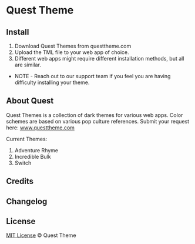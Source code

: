 # Quest Theme


## Install
1) Download Quest Themes from questtheme.com
2) Upload the TML file to your web app of choice. 
3) Different web apps might require different installation methods, but all are similar.
* NOTE - Reach out to our support team if you feel you are having difficulty installing your theme.


## About Quest

Quest Themes is a collection of dark themes for various web apps. Color schemes are based on various pop culture references. Submit your request here: www.questtheme.com

Current Themes:
1) Adventure Rhyme
2) Incredible Bulk
3) Switch

## Credits


## Changelog


## License

[MIT License](./LICENSE) © Quest Theme
